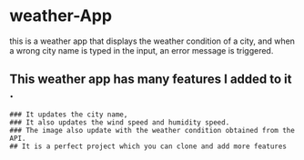 # weather-App
this is a weather app that displays the weather condition of a city, and when a wrong city name is typed in the input, an error message is triggered.
## This weather app has many features I added to it .
    ### It updates the city name,
    ### It also updates the wind speed and humidity speed.
    ### The image also update with the weather condition obtained from the API.
    ## It is a perfect project which you can clone and add more features
